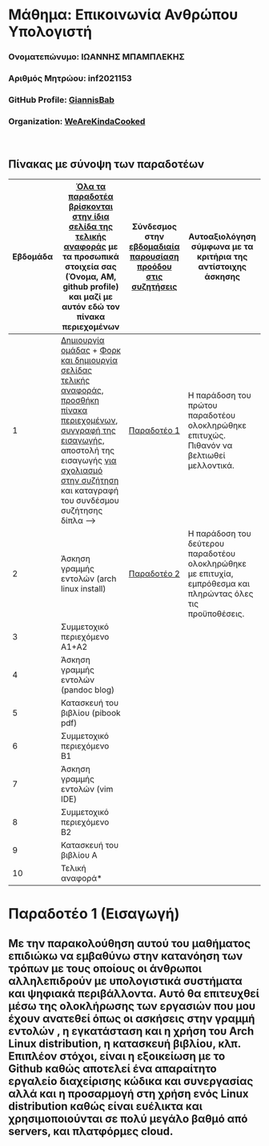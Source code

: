 # Μάθημα: Επικοινωνία Ανθρώπου Υπολογιστή

### Ονοματεπώνυμο: ΙΩΑΝΝΗΣ ΜΠΑΜΠΛΕΚΗΣ
### Αριθμός Μητρώου: inf2021153
### GitHub Profile: [GiannisBab](https://github.com/GiannisBab)
### Organization: [WeAreKindaCooked](https://github.com/WeAreKindaCooked)
<br />

## Πίνακας με σύνοψη των παραδοτέων

| Εβδομάδα | [Όλα τα παραδοτέα βρίσκονται στην ίδια σελίδα της τελικής αναφοράς](https://courses-ionio.github.io/help/deliverables/) με τα προσωπικά στοιχεία σας (Όνομα, ΑΜ, github profile) και μαζί με αυτόν εδώ τον πίνακα περιεχομένων | Σύνδεσμος στην [εβδομαδιαία παρουσίαση προόδου στις συζητήσεις](https://github.com/courses-ionio/help/discussions/categories/show-and-tell) | Αυτοαξιολόγηση σύμφωνα με τα κριτήρια της αντίστοιχης άσκησης |
| --- | --- | --- | --- |
| 1 |  [Δημιουργία ομάδας](https://github.com/courses-ionio/hci/discussions/1794) + [Φορκ και δημιουργία σελίδας τελικής αναφοράς](https://courses-ionio.github.io/help/guide/), [προσθήκη πίνακα περιεχομένων](https://raw.githubusercontent.com/courses-ionio/hci/master/README.md), [συγγραφή της εισαγωγής](https://courses-ionio.github.io/help/intro/), αποστολή της εισαγωγής [για σχολιασμό στην συζήτηση](https://github.com/courses-ionio/help/discussions/categories/show-and-tell) και καταγραφή του συνδέσμου συζήτησης δίπλα --> |[Παραδοτέο 1](https://github.com/courses-ionio/hci/discussions/2008)|Η παράδοση του πρώτου παραδοτέου ολοκληρώθηκε επιτυχώς. Πιθανόν να βελτιωθεί μελλοντικά.|
| 2 | Άσκηση γραμμής εντολών (arch linux install) |[Παραδοτέο 2](https://github.com/courses-ionio/hci/discussions/2011) |	Η παράδοση του δεύτερου παραδοτέου ολοκληρώθηκε με επιτυχία, εμπρόθεσμα και πληρώντας όλες τις προϋποθέσεις.|
| 3 | Συμμετοχικό περιεχόμενο A1+A2 | | |
| 4 | Άσκηση γραμμής εντολών (pandoc blog) | | |
| 5 | Κατασκευή του βιβλίου (pibook pdf) | | |
| 6 | Συμμετοχικό περιεχόμενο B1 | | |
| 7 | Άσκηση γραμμής εντολών (vim IDE) | | |
| 8 | Συμμετοχικό περιεχόμενο B2 | | |
| 9 | Κατασκευή του βιβλίου A | | |
| 10 | Τελική αναφορά* | | |

# Παραδοτέο 1 (Εισαγωγή)

## Με την παρακολούθηση αυτού του μαθήματος επιδιώκω να εμβαθύνω στην κατανόηση των τρόπων με τους οποίους οι άνθρωποι αλληλεπιδρούν με υπολογιστικά συστήματα και ψηφιακά περιβάλλοντα. Αυτό θα επιτευχθεί μέσω της ολοκλήρωσης των εργασιών που μου έχουν ανατεθεί όπως οι ασκήσεις στην γραμμή εντολών , η εγκατάσταση και η χρήση του Arch Linux distribution, η κατασκευή βιβλίου, κλπ. Επιπλέον στόχοι, είναι η εξoικείωση με το Github καθώς αποτελεί ένα απαραίτητο εργαλείο διαχείρισης κώδικα και συνεργασίας αλλά και η προσαρμογή στη χρήση ενός Linux distribution καθώς είναι ευέλικτα και χρησιμοποιούνται σε πολύ μεγάλο βαθμό από servers, και πλατφόρμες cloud.
